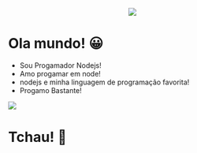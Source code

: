 <!--
**otoniel19/otoniel19** is a ✨ _special_ ✨ repository because its `README.md` (this file) appears on your GitHub profile.

Here are some ideas to get you started:

- 🔭 I’m currently working on ...
- 🌱 I’m currently learning ...
- 👯 I’m looking to collaborate on ...
- 🤔 I’m looking for help with ...
- 💬 Ask me about ...
- 📫 How to reach me: ...
- 😄 Pronouns: ...
- ⚡ Fun fact: ...
-->

<p style="text-align: center">
<img src="https://img.shields.io/badge/-Node.js-black?style=flat-square&logo=Node.js" />
</p>

# Ola mundo! 😀
- Sou Progamador Nodejs!
- Amo progamar em node!
- nodejs e minha linguagem de programação favorita!
- Progamo Bastante!

<img src="https://github-readme-stats.vercel.app/api/top-langs/?username=otoniel19&theme=dark&hide_langs_below=1">

# Tchau! 👋

